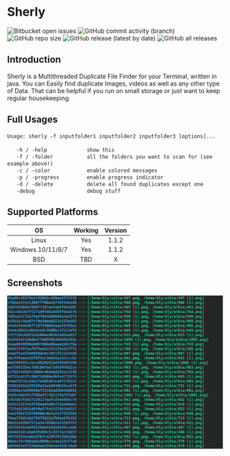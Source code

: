 # Sherly 

![Bitbucket open issues](https://img.shields.io/bitbucket/issues/BlyDoesCoding/Sherly?style=for-the-badge) ![GitHub commit activity (branch)](https://img.shields.io/github/commit-activity/m/BlyDoesCoding/Sherly?style=for-the-badge) ![GitHub repo size](https://img.shields.io/github/repo-size/BlyDoesCoding/Sherly?style=for-the-badge) ![GitHub release (latest by date)](https://img.shields.io/github/v/release/BlyDoesCoding/Sherly?style=for-the-badge) ![GitHub all releases](https://img.shields.io/github/downloads/BlyDoesCoding/Sherly/total?style=for-the-badge)

## Introduction
Sherly is a Multithreaded Duplicate File Finder for your Terminal, written in java. You can Easily find duplicate Images, videos as well as any other type of Data. That can be helpful if you run on small storage or just want to keep regular housekeeping.

## Full Usages
```console
Usage: sherly -f inputfolder1 inputfolder2 inputfolder3 [options]...
 
   -h / -help             show this
   -f / -folder           all the folders you want to scan for (see example above!)
   -c / -color            enable colored messages
   -p / -progress         enable progress indicator
   -d / -delete           delete all found duplicates except one
   -debug                 debug stuff
```

## Supported Platforms

| OS                | Working   | Version |
| :----:            |:----:     |:-------:|
| Linux             | Yes       |  1.1.2  |
| Windows 10/11/8/7 | Yes       |  1.1.2  |
| BSD               | TBD       |    X    |

## Screenshots
![screenshot](https://github.com/BlyDoesCoding/Sherly/blob/master/Images/screenshot?raw=true)

